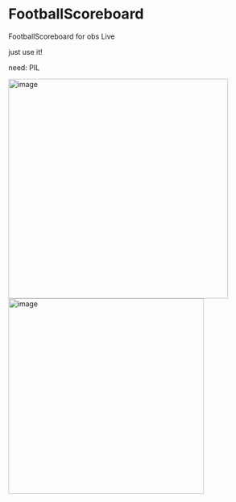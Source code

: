 # FootballScoreboard
FootballScoreboard for obs Live

just use it!

need: PIL

<img width="436" alt="image" src="https://github.com/BNDSFiveCats/FootballScoreboard/assets/52495767/43d03985-7235-428a-be5a-3c37a574091c">

<img width="388" alt="image" src="https://github.com/BNDSFiveCats/FootballScoreboard/assets/52495767/2537f875-a6d5-46de-95ed-b248d9d57670">
